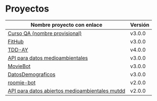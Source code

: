 # Proyectos

| Nombre proyecto con enlace                                                         | Versión |
|------------------------------------------------------------------------------------|---------|
| [Curso QA (nombre provisional)](https://github.com/testing-kakapos/curso-QA)       | v3.0.0  |
| [FitHub](https://github.com/fitplusplus/fithub)                                    | v3.0.0  |
| [TDD-AY](https://github.com/TDD-AY/TDD-Project)                                   | v4.0.0  |
| [API para datos medioambientales](https://github.com/tdd-JSP/TDD-curso)            | v3.0.0  |
| [MovieBot](https://github.com/tdd-IgnasiYManu/MovieBot)                            | v3.0.0  |
| [DatosDemograficos](https://github.com/tdd-organization-afp/DatosDemograficos)     | v3.0.0  |
| [roomie-bot](https://github.com/dipzza/roomie-bot)                                 | v2.0.0  |
| [API para datos abiertos medioambientales mutdd](https://github.com/muetsii/mutdd) | v2.0.0  |
